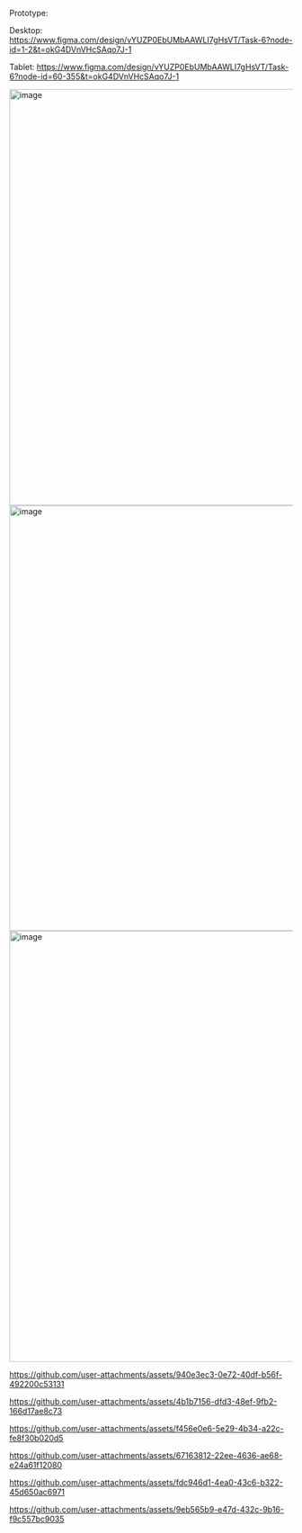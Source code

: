 Prototype:

Desktop: https://www.figma.com/design/vYUZP0EbUMbAAWLI7gHsVT/Task-6?node-id=1-2&t=okG4DVnVHcSAqo7J-1

Tablet: https://www.figma.com/design/vYUZP0EbUMbAAWLI7gHsVT/Task-6?node-id=60-355&t=okG4DVnVHcSAqo7J-1



<img width="1077" height="741" alt="image" src="https://github.com/user-attachments/assets/4abcf6fa-3bae-4ae1-9ce7-660f1be372c8" />
<img width="1055" height="757" alt="image" src="https://github.com/user-attachments/assets/72b194f5-6d71-4259-a2f2-94de99767b8d" />
<img width="1067" height="767" alt="image" src="https://github.com/user-attachments/assets/4ee641ec-34fe-43bc-88f9-fed2dcce656d" />




https://github.com/user-attachments/assets/940e3ec3-0e72-40df-b56f-492200c53131



https://github.com/user-attachments/assets/4b1b7156-dfd3-48ef-9fb2-166d17ae8c73



https://github.com/user-attachments/assets/f456e0e6-5e29-4b34-a22c-fe8f30b020d5



https://github.com/user-attachments/assets/67163812-22ee-4636-ae68-e24a61f12080



https://github.com/user-attachments/assets/fdc946d1-4ea0-43c6-b322-45d650ac6971



https://github.com/user-attachments/assets/9eb565b9-e47d-432c-9b16-f9c557bc9035

